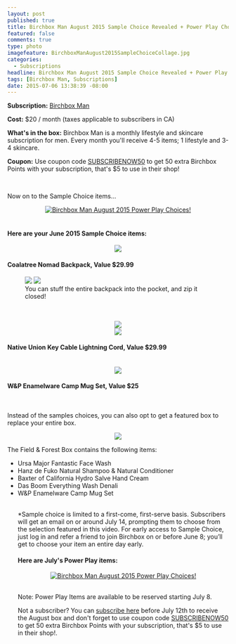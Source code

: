 ```yaml
---
layout: post
published: true
title: Birchbox Man August 2015 Sample Choice Revealed + Power Play Choices
featured: false
comments: true
type: photo
imagefeature: BirchboxManAugust2015SampleChoiceCollage.jpg
categories: 
  - Subscriptions
headline: Birchbox Man August 2015 Sample Choice Revealed + Power Play Choices
tags: [Birchbox Man, Subscriptions]
date: 2015-07-06 13:38:39 -08:00
---
```


<p><b>Subscription:</b> <a href="https://www.birchbox.com/invite/whatsupmailbox" target="_blank">Birchbox Man</a></p>
<p><b>Cost:</b> $20 / month (taxes applicable to subscribers in CA)</p>
<p><b>What's in the box:</b> Birchbox Man is a monthly lifestyle and skincare subscription for men. Every month you'll receive 4-5 items; 1 lifestyle and 3-4 skincare.</p>
<p><b>Coupon:</b> Use coupon code <a href="https://www.birchbox.com/invite/whatsupmailbox" target="_blank">SUBSCRIBENOW50</a> to get 50 extra Birchbox Points with your subscription, that's $5 to use in their shop!</p>
<br>

<p>Now on to the Sample Choice items...</p>
<center><a href="https://www.birchbox.com/invite/whatsupmailbox" target="_blank">
<img src="/images/BirchboxManAugust2015SampleChoiceCollage.jpg" border="0" style="border:none;max-width:100%;" alt="Birchbox Man August 2015 Power Play Choices!" /></a></center>
<br>

<H4>Here are your June 2015 Sample Choice items:</H4>
<center><img src="/images/BirchboxManAugust2015SampleChoiceBackpack.png"></center>
<H4>Coalatree Nomad Backpack, Value $29.99</H4>
<figure class="half">
      <img src='/images/BirchboxManAugust2015SampleChoiceBackpack2.png'>
      <img src='/images/BirchboxManAugust2015SampleChoiceBackpack3.png'>
      <figcaption>You can stuff the entire backpack into the pocket, and zip it closed!</figcaption>
</figure>
<br>
<br>

<center><img src="/images/BirchboxManAugust2015SampleChoiceKey.png"></center>
<center><img src="/images/BirchboxManAugust2015SampleChoiceKey2.png"></center>
<H4>Native Union Key Cable Lightning Cord, Value $29.99</H4>
<br>

<center><img src="/images/BirchboxManAugust2015SampleChoiceMug.png"></center>
<H4>W&P Enamelware Camp Mug Set, Value $25</H4>
<br>

<p>Instead of the samples choices, you can also opt to get a featured box to replace your entire box.</p>
<center><img src='/images/BirchboxManAugust2015FieldForestBox.png'></center>

<p>The Field & Forest Box contains the following items:</p>
<ul>
<li>Ursa Major Fantastic Face Wash</li>
<li>Hanz de Fuko Natural Shampoo & Natural Conditioner</li>
<li>Baxter of California Hydro Salve Hand Cream</li>
<li>Das Boom Everything Wash Denali</li>
<li>W&P Enamelware Camp Mug Set</li>
<br>

*Sample choice is limited to a first-come, first-serve basis. Subscribers will get an email on or around July 14, prompting them to choose from the selection featured in this video. For early access to Sample Choice, just log in and refer a friend to join Birchbox on or before June 8; you’ll get to choose your item an entire day early.

<H4>Here are July's Power Play items:</H4>
<center><a href="https://www.birchbox.com/invite/whatsupmailbox" target="_blank">
<img src="/images/BirchboxManAugust2015PowerPlayChoices.png" border="0" style="border:none;max-width:100%;" alt="Birchbox Man August 2015 Power Play Choices!" /></a></center>
<br>

<p>Note: Power Play Items are available to be reserved starting July 8.</p>

<p>Not a subscriber? You can <a href="https://www.birchbox.com/invite/whatsupmailbox">subscribe here</a> before July 12th to receive the August box and don't forget to use coupon code <a href="https://www.birchbox.com/invite/whatsupmailbox" target="_blank">SUBSCRIBENOW50</a> to get 50 extra Birchbox Points with your subscription, that's $5 to use in their shop!.</p>
